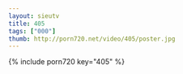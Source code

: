 ```yaml
--- 
layout: sieutv
title: 405
tags: ["000"]
thumb: http://porn720.net/video/405/poster.jpg
---
```

{% include porn720 key="405" %} 

